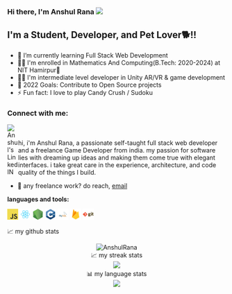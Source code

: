 ### Hi there, I'm Anshul Rana <img src="https://media.giphy.com/media/hvRJCLFzcasrR4ia7z/giphy.gif" width="25px">

## I'm a Student, Developer, and Pet Lover🐕!!

- 🌱 I’m currently learning Full Stack Web Development
- 👨‍🎓 I'm enrolled in Mathematics And Computing(B.Tech: 2020-2024) at NIT Hamirpur🏫
- 👨‍💻 I'm intermediate level developer in Unity AR/VR & game development
- 🥅 2022 Goals: Contribute to Open Source projects
- ⚡ Fun fact: I love to play Candy Crush / Sudoku

### Connect with me:

<a href="https://www.linkedin.com/in/anshul-rana-35470b206/">
  <img align="left" alt="Anshul's LinkedIN" width="25px" src="https://raw.githubusercontent.com/peterthehan/peterthehan/master/assets/linkedin.svg" />
</a>

<br />
<br/>
hi, i'm Anshul Rana, a passionate self-taught full stack web developer and a freelance Game Developer from india. my passion for software lies with dreaming up ideas and making them come true with elegant interfaces. i take great care in the experience, architecture, and code quality of the things I build.

- 💼 any freelance work? do reach, [email](mailto:work24anshul@gmail.com)

**languages and tools:**

<code><img height="25" src="https://raw.githubusercontent.com/github/explore/80688e429a7d4ef2fca1e82350fe8e3517d3494d/topics/javascript/javascript.png"></code>
<code><img height="25" src="https://raw.githubusercontent.com/github/explore/80688e429a7d4ef2fca1e82350fe8e3517d3494d/topics/react/react.png"></code>
<code><img height="25" src="https://raw.githubusercontent.com/github/explore/80688e429a7d4ef2fca1e82350fe8e3517d3494d/topics/nodejs/nodejs.png"></code>
<code><img height="25" src="https://raw.githubusercontent.com/github/explore/80688e429a7d4ef2fca1e82350fe8e3517d3494d/topics/cpp/cpp.png"></code>
<code><img height="25" src="https://raw.githubusercontent.com/github/explore/80688e429a7d4ef2fca1e82350fe8e3517d3494d/topics/mysql/mysql.png"></code>
<code><img height="25" src="https://raw.githubusercontent.com/github/explore/80688e429a7d4ef2fca1e82350fe8e3517d3494d/topics/firebase/firebase.png"></code>
<code><img height="25" src="https://raw.githubusercontent.com/github/explore/80688e429a7d4ef2fca1e82350fe8e3517d3494d/topics/git/git.png"></code>

📈 my github stats
<p align="center"> <img src="https://github-readme-stats.vercel.app/api?username=coder1712&show_icons=true&theme=gotham" alt="AnshulRana" />
  <br>
  📈 my streak stats<br>
<img src="https://github-readme-streak-stats.herokuapp.com/?user=coder1712" />  <br>
  📊 my language stats <br>
<img src="https://github-readme-stats.vercel.app/api/top-langs/?username=coder1712"/>
  
